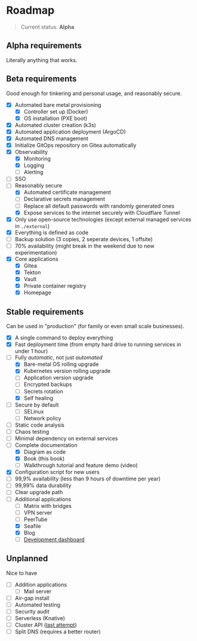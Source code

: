 # Roadmap

> Current status: **Alpha**

## Alpha requirements

Literally anything that works.

## Beta requirements

Good enough for tinkering and personal usage, and reasonably secure.

- [x] Automated bare metal provisioning
  - [x] Controller set up (Docker)
  - [x] OS installation (PXE boot)
- [x] Automated cluster creation (k3s)
- [x] Automated application deployment (ArgoCD)
- [x] Automated DNS management
- [x] Initialize GitOps repository on Gitea automatically
- [x] Observability
  - [x] Monitoring
  - [x] Logging
  - [ ] Alerting
- [ ] SSO
- [ ] Reasonably secure
  - [x] Automated certificate management
  - [ ] Declarative secrets management
  - [ ] Replace all default passwords with randomly generated ones
  - [x] Expose services to the internet securely with Cloudflare Tunnel
- [x] Only use open-source technologies (except external managed services in `./external`)
- [x] Everything is defined as code
- [ ] Backup solution (3 copies, 2 seperate devices, 1 offsite)
- [ ] 70% availability (might break in the weekend due to new experimentation)
- [x] Core applications
  - [x] Gitea
  - [x] Tekton
  - [x] Vault
  - [x] Private container registry
  - [x] Homepage

## Stable requirements

Can be used in "production" (for family or even small scale businesses).

- [x] A single command to deploy everything
- [x] Fast deployment time (from empty hard drive to running services in under 1 hour)
- [ ] Fully _automatic_, not just _automated_
  - [x] Bare-metal OS rolling upgrade
  - [x] Kubernetes version rolling upgrade
  - [ ] Application version upgrade
  - [ ] Encrypted backups
  - [ ] Secrets rotation
  - [x] Self healing
- [ ] Secure by default
  - [ ] SELinux
  - [ ] Network policy
- [ ] Static code analysis
- [ ] Chaos testing
- [ ] Minimal dependency on external services
- [ ] Complete documentation
  - [x] Diagram as code
  - [x] Book (this book)
  - [ ] Walkthrough tutorial and feature demo (video)
- [x] Configuration script for new users
- [ ] 99,9% availability (less than 9 hours of downtime per year)
- [ ] 99,99% data durability
- [ ] Clear upgrade path
- [ ] Additional applications
  - [ ] Matrix with bridges
  - [ ] VPN server
  - [ ] PeerTube
  - [x] Seafile
  - [x] Blog
  - [ ] [Development dashboard](https://github.com/khuedoan/homelab-backstage)

## Unplanned

Nice to have

- [ ] Addition applications
  - [ ] Mail server
- [ ] Air-gap install
- [ ] Automated testing
- [ ] Security audit
- [ ] Serverless (Knative)
- [ ] Cluster API ([last attempt](https://github.com/khuedoan/homelab/pull/2))
- [ ] Split DNS (requires a better router)
